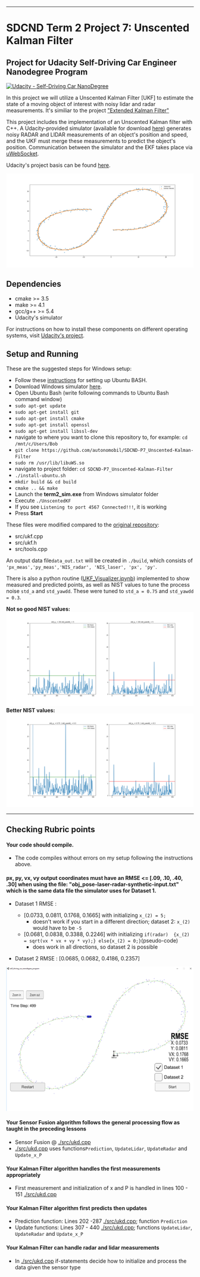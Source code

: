 [//]: # (Image References)

[img1]: ./images/finished.png "finished.png"
[img2]: ./images/Meas_vs_Kalmanfilt.png "measvskalman.png"
[img3]: ./images/NIS_process_noise_bad.png "finished.png"
[img4]: ./images/NIS_process_noise_good.png "finished.png"

---
# SDCND Term 2 Project 7: Unscented Kalman Filter
## Project for Udacity Self-Driving Car Engineer Nanodegree Program
[![Udacity - Self-Driving Car NanoDegree](https://s3.amazonaws.com/udacity-sdc/github/shield-carnd.svg)](http://www.udacity.com/drive)

In this project we will utilize a Unscented Kalman Filter [UKF] to estimate the state of a moving object of interest with noisy lidar and radar measurements. It's similiar to the project ["Extended Kalman Filter"](https://github.com/autonomobil/SDCND-P6_Extended-Kalman-Filter)

This project includes  the implementation of an Unscented Kalman filter with C++. A Udacity-provided simulator (available for download [here](https://github.com/udacity/self-driving-car-sim/releases)) generates noisy RADAR and LIDAR measurements of an object's position and speed, and the UKF must merge these measurements to predict the object's position. Communication between the simulator and the EKF takes place via [uWebSocket](https://github.com/uNetworking/uWebSockets).

Udacity's project basis can be found [here](https://github.com/udacity/CarND-Unscented-Kalman-Filter-Project).

![img2]


## Dependencies

* cmake >= 3.5
* make >= 4.1
* gcc/g++ >= 5.4
* Udacity's simulator

For instructions on how to install these components on different operating systems, visit [Udacity's project](https://github.com/udacity/CarND-Unscented-Kalman-Filter-Project).


## Setup and Running
These are the suggested steps for Windows setup:

* Follow these [instructions](https://www.howtogeek.com/249966/how-to-install-and-use-the-linux-bash-shell-on-windows-10/) for setting up Ubuntu BASH.
* Download Windows simulator [here](https://github.com/udacity/self-driving-car-sim/releases).
* Open Ubuntu Bash (write following commands to Ubuntu Bash command window)
* ``sudo apt-get update``
* ``sudo apt-get install git``
* ``sudo apt-get install cmake``
* ``sudo apt-get install openssl``
* ``sudo apt-get install libssl-dev``
* navigate to where you want to clone this repository to, for example:
 ``cd /mnt/c/Users/Bob``
* ``git clone https://github.com/autonomobil/SDCND-P7_Unscented-Kalman-Filter``
* ``sudo rm /usr/lib/libuWS.so``
* navigate to project folder: ``cd SDCND-P7_Unscented-Kalman-Filter``
* ``./install-ubuntu.sh``
* ``mkdir build && cd build``
* ``cmake .. && make``
* Launch the **term2_sim.exe** from Windows simulator folder
* Execute ``./UnscentedKF``
* If you see ``Listening to port 4567 Connected!!!``, it is working
* Press **Start**

These files were modified compared to the [original repository](https://github.com/udacity/CarND-Unscented-Kalman-Filter-Project):  
* src/ukf.cpp
* src/ukf.h
* src/tools.cpp

An output data file``data_out.txt``  will be created in ``./build``, which consists of ``'px_meas','py_meas','NIS_radar', 'NIS_laser', 'px', 'py'``.

There is also a python routine ([UKF_Visualizer.ipynb](./UKF_Visualizer.ipynb)) implemented to show measured and predicted points, as well as NIST values to tune the process noise ``std_a`` and ``std_yawdd``. These were tuned to ``std_a = 0.75`` and ``std_yawdd = 0.3``.

**Not so good NIST values:**
![img3]
**Better NIST values:**
![img4]

---

## Checking Rubric points
#### Your code should compile.
* The code compiles without errors on my setup following the instructions above.

#### px, py, vx, vy output coordinates must have an RMSE <= [.09, .10, .40, .30]  when using the file: "obj_pose-laser-radar-synthetic-input.txt" which is the same data file the simulator uses for Dataset 1.
* Dataset 1 RMSE :
  * [0.0733, 0.0811, 0.1768, 0.1665] with initializing ``x_(2) = 5;``
    * doesn't work if you start in a different direction; dataset 2: ``x_(2)`` would have to be ``-5``
  * [0.0681, 0.0838, 0.3388, 0.2246] with initializing ``if(radar)  {x_(2) = sqrt(vx * vx + vy * vy);} else{x_(2) = 0;}``(pseudo-code)
    * does work in all directions, so dataset 2 is possible


* Dataset 2 RMSE : [0.0685, 0.0682, 0.4186, 0.2357]


![img1]


#### Your Sensor Fusion algorithm follows the general processing flow as taught in the preceding lessons
* Sensor Fusion  @ [./src/ukd.cpp](./src/ukd.cpp)
* [./src/ukd.cpp](./src/ukd.cpp) uses functions``Prediction``, ``UpdateLidar``, ``UpdateRadar`` and ``Update_x_P``


#### Your Kalman Filter algorithm handles the first measurements appropriately
* First measurement and initialization of x and P is handled in lines 100 - 151 [./src/ukd.cpp](./src/ukd.cpp)


#### Your Kalman Filter algorithm first predicts then updates
* Prediction function: Lines 202 -287 [./src/ukd.cpp](./src/ukd.cpp); function `Prediction`
* Update functions: Lines 307 - 440 [./src/ukd.cpp](./src/ukd.cpp);
functions ``UpdateLidar``, ``UpdateRadar`` and ``Update_x_P``

#### Your Kalman Filter can handle radar and lidar measurements
* In [./src/ukd.cpp](./src/ukd.cpp) if-statements decide how to initialize and process the data given the sensor type
